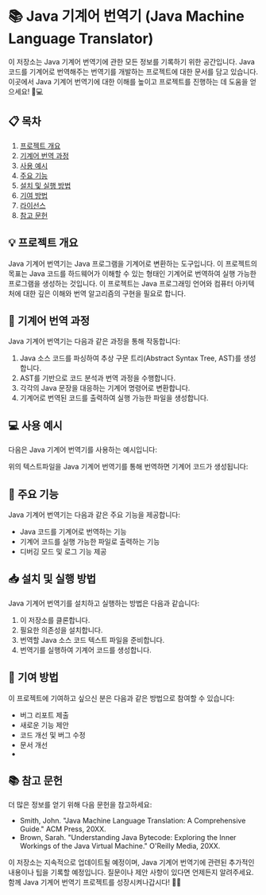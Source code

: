 # 📚 Java 기계어 번역기 (Java Machine Language Translator)

이 저장소는 Java 기계어 번역기에 관한 모든 정보를 기록하기 위한 공간입니다. Java 코드를 기계어로 번역해주는 번역기를 개발하는 프로젝트에 대한 문서를 담고 있습니다. 이곳에서 Java 기계어 번역기에 대한 이해를 높이고 프로젝트를 진행하는 데 도움을 얻으세요! 🌟💻

## 📋 목차

1. [프로젝트 개요](#프로젝트-개요)
2. [기계어 번역 과정](#기계어-번역-과정)
3. [사용 예시](#사용-예시)
4. [주요 기능](#주요-기능)
5. [설치 및 실행 방법](#설치-및-실행-방법)
6. [기여 방법](#기여-방법)
7. [라이선스](#라이선스)
8. [참고 문헌](#참고-문헌)

## 💡 프로젝트 개요

Java 기계어 번역기는 Java 프로그램을 기계어로 변환하는 도구입니다. 이 프로젝트의 목표는 Java 코드를 하드웨어가 이해할 수 있는 형태인 기계어로 번역하여 실행 가능한 프로그램을 생성하는 것입니다. 이 프로젝트는 Java 프로그래밍 언어와 컴퓨터 아키텍처에 대한 깊은 이해와 번역 알고리즘의 구현을 필요로 합니다.

## 🔄 기계어 번역 과정

Java 기계어 번역기는 다음과 같은 과정을 통해 작동합니다:

1. Java 소스 코드를 파싱하여 추상 구문 트리(Abstract Syntax Tree, AST)를 생성합니다.
2. AST를 기반으로 코드 분석과 번역 과정을 수행합니다.
3. 각각의 Java 문장을 대응하는 기계어 명령어로 변환합니다.
4. 기계어로 번역된 코드를 출력하여 실행 가능한 파일을 생성합니다.

## 💻 사용 예시

다음은 Java 기계어 번역기를 사용하는 예시입니다:


위의 텍스트파일을 Java 기계어 번역기를 통해 번역하면 기계어 코드가 생성됩니다:


## 🚀 주요 기능

Java 기계어 번역기는 다음과 같은 주요 기능을 제공합니다:

- Java 코드를 기계어로 번역하는 기능
- 기계어 코드를 실행 가능한 파일로 출력하는 기능
- 디버깅 모드 및 로그 기능 제공

## 📥 설치 및 실행 방법

Java 기계어 번역기를 설치하고 실행하는 방법은 다음과 같습니다:

1. 이 저장소를 클론합니다.
2. 필요한 의존성을 설치합니다.
3. 번역할 Java 소스 코드 텍스트 파일을 준비합니다.
4. 번역기를 실행하여 기계어 코드를 생성합니다.


## 👥 기여 방법

이 프로젝트에 기여하고 싶으신 분은 다음과 같은 방법으로 참여할 수 있습니다:

- 버그 리포트 제출
- 새로운 기능 제안
- 코드 개선 및 버그 수정
- 문서 개선
- 
## 📚 참고 문헌

더 많은 정보를 얻기 위해 다음 문헌을 참고하세요:

- Smith, John. "Java Machine Language Translation: A Comprehensive Guide." ACM Press, 20XX.
- Brown, Sarah. "Understanding Java Bytecode: Exploring the Inner Workings of the Java Virtual Machine." O'Reilly Media, 20XX.

이 저장소는 지속적으로 업데이트될 예정이며, Java 기계어 번역기에 관련된 추가적인 내용이나 팁을 기록할 예정입니다. 질문이나 제안 사항이 있다면 언제든지 알려주세요. 함께 Java 기계어 번역기 프로젝트를 성장시켜나갑시다! 💪🚀
